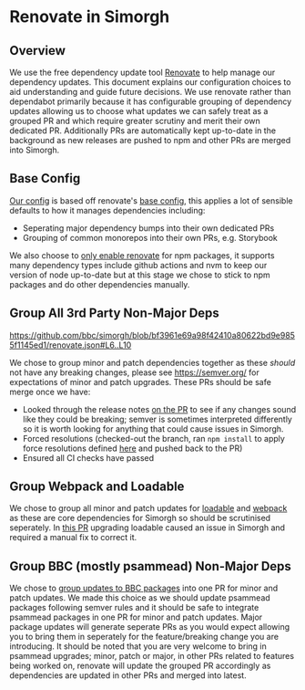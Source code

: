 # Renovate in Simorgh

## Overview
We use the free dependency update tool [Renovate](https://www.whitesourcesoftware.com/free-developer-tools/renovate/) to help manage our dependency updates. This document explains our configuration choices to aid understanding and guide future decisions. We use renovate rather than dependabot primarily because it has configurable grouping of dependency updates allowing us to choose what updates we can safely treat as a grouped PR and which require greater scrutiny and merit their own dedicated PR. Additionally PRs are automatically kept up-to-date in the background as new releases are pushed to npm and other PRs are merged into Simorgh.

## Base Config
[Our config](
https://github.com/bbc/simorgh/blob/bf3961e69a98f42410a80622bd9e9855f1145ed1/renovate.json#L2) is based off renovate's [base config](https://docs.renovatebot.com/presets-config/), this applies a lot of sensible defaults to how it manages dependencies including:
- Seperating major dependency bumps into their own dedicated PRs
- Grouping of common monorepos into their own PRs, e.g. Storybook

We also choose to [only enable renovate](https://github.com/bbc/simorgh/blob/bf3961e69a98f42410a80622bd9e9855f1145ed1/renovate.json#L3) for npm packages, it supports many dependency types include github actions and nvm to keep our version of node up-to-date but at this stage we chose to stick to npm packages and do other dependencies manually.

## Group All 3rd Party Non-Major Deps
https://github.com/bbc/simorgh/blob/bf3961e69a98f42410a80622bd9e9855f1145ed1/renovate.json#L6..L10

We chose to group minor and patch dependencies together as these _should_ not have any breaking changes, please see https://semver.org/ for expectations of minor and patch upgrades. These PRs should be safe merge once we have:
- Looked through the release notes [on the PR](https://github.com/bbc/simorgh/pull/8787) to see if any changes sound like they could be breaking; semver is sometimes 
interpreted differently so it is worth looking for anything that could cause issues in Simorgh.
- Forced resolutions (checked-out the branch, ran `npm install` to apply force resolutions defined [here](https://github.com/bbc/simorgh/blob/latest/package.json#L6) and pushed back to the PR)
- Ensured all CI checks have passed

## Group Webpack and Loadable
We chose to group all minor and patch updates for [loadable](https://github.com/bbc/simorgh/blob/bf3961e69a98f42410a80622bd9e9855f1145ed1/renovate.json#L13) and [webpack](https://github.com/bbc/simorgh/blob/bf3961e69a98f42410a80622bd9e9855f1145ed1/renovate.json#L19) as these are core dependencies for Simorgh so should be scrutinised seperately. 
In [this PR](https://github.com/bbc/simorgh/pull/8774) upgrading loadable caused an issue in Simorgh and required a manual fix to correct it.

## Group BBC (mostly psammead) Non-Major Deps
We chose to [group updates to BBC packages](https://github.com/bbc/simorgh/blob/bf3961e69a98f42410a80622bd9e9855f1145ed1/renovate.json#L25) into one PR for minor and patch updates. We made this choice as we should update psammead packages following semver rules and it should be safe to integrate psammead packages in one PR for minor and patch updates. Major package updates will generate seperate PRs as you would expect allowing you to bring them in seperately for the feature/breaking change you are introducing. It should be noted that you are very welcome to bring in psammead upgrades; minor, patch or major, in other PRs related to features being worked on, renovate will update the grouped PR accordingly as dependencies are updated in other PRs and merged into latest.
